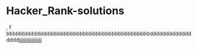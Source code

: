# Hacker_Rank-solutions

,
f
bbbbbbbbbbbbbbbbbbbbbbbbbbbbbbbbbbbbbbbbbbbbbdddddddddddddddddjjjjjjjjjjjjjjjjjj
